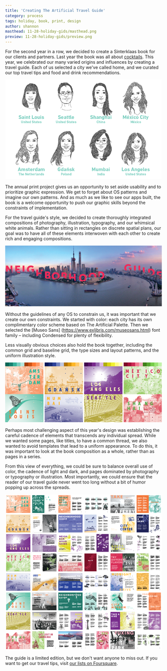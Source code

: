 ```yaml
---
title: 'Creating The Artificial Travel Guide'
category: process
tags: holiday, book, print, design
author: shannon
masthead: 11-28-holiday-gids/masthead.png
preview: 11-28-holiday-gids/preview.png
---
```


For the second year in a row, we decided to create a Sinterklaas book for our clients and partners. Last year the book was all about [cocktails](http://theartificial.nl/blog/2017/01/16/sinterklaas-book.html). This year, we celebrated our many varied origins and influences by creating a travel guide. Each of us selected a city we've called home, and we curated our top travel tips and food and drink recommendations.

![Us](11-28-holiday-gids/us.png)

The annual print project gives us an opportunity to set aside usability and to prioritize graphic expression. We get to forget about OS patterns and imagine our own patterns. And as much as we like to see our apps built, the book is a welcome opportunity to push our graphic skills beyond the constraints of implementation.

For the travel guide's style, we decided to create thoroughly integrated compositions of photography, illustration, typography, and our whimsical white animals. Rather than sitting in rectangles on discrete spatial plans, our goal was to have all of these elements interwoven with each other to create rich and engaging compositions.

![Typography](11-28-holiday-gids/typography.png)

Without the guidelines of any OS to constrain us, it was important that we create our own constraints. We started with color: each city has its own complimentary color scheme based on The Artificial Palette. Then we selected the [Museo Sans] (https://www.exljbris.com/museosans.html) font family – including Condensed for plenty of flexibility.

Less visually obvious choices also hold the book together, including the common grid and baseline grid, the type sizes and layout patterns, and the uniform illustration style.

![Colors](11-28-holiday-gids/colors.png)

Perhaps most challenging aspect of this year's design was establishing the careful cadence of elements that transcends any individual spread. While we wanted some pages, like titles, to have a common thread, we also wanted to avoid templates that lead to a uniform appearance. To do this, it was important to look at the book composition as a whole, rather than as pages in a series.

From this view of everything, we could be sure to balance overall use of color, the cadence of light and dark, and pages dominated by photography or typography or illustration. Most importantly, we could ensure that the reader of our travel guide never went too long without a bit of humor popping up across the spreads.

![Spreads](11-28-holiday-gids/spreads.png)

The guide is a limited edition, but we don't want anyone to miss out. If you want to get our travel tips, visit [our lists on Foursquare](https://foursquare.com/veryartificial?all=lists).
